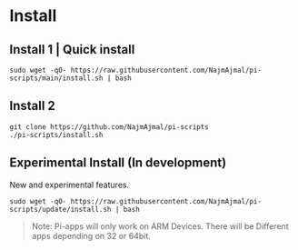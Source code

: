 # Install
## Install 1 | Quick install

    sudo wget -qO- https://raw.githubusercontent.com/NajmAjmal/pi-scripts/main/install.sh | bash
    
## Install 2

    git clone https://github.com/NajmAjmal/pi-scripts
    ./pi-scripts/install.sh
    
## Experimental Install (In development)
New and experimental features.

    sudo wget -qO- https://raw.githubusercontent.com/NajmAjmal/pi-scripts/update/install.sh | bash

> Note: Pi-apps will only work on ARM Devices. There will be Different apps depending on 32 or 64bit.
